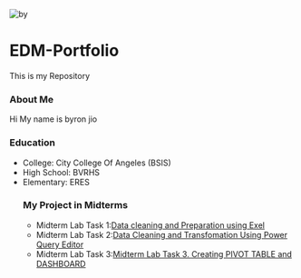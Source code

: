 ![by](https://github.com/user-attachments/assets/bb75ca8d-2c03-44f2-a1da-a6ecb28f33e3)

# EDM-Portfolio
This is my Repository
### About Me
Hi My name is byron jio 
### Education
- College: City College Of Angeles (BSIS)
- High School: BVRHS
- Elementary: ERES
  ### My Project in Midterms
  - Midterm Lab Task 1:[Data cleaning and Preparation using Exel](https://github.com/bjiotiglao29/EDM-Portfolio/blob/main/Midterm%20Lab%20Task%201/task1.md)
  - Midterm Lab Task 2:[Data Cleaning and Transfomation Using Power Query Editor](https://github.com/bjiotiglao29/EDM-Portfolio/blob/main/Midterm%20Lab%20Task%202/task2.md)
  - Midterm Lab Task 3:[Midterm Lab Task 3. Creating PIVOT TABLE and DASHBOARD](https://github.com/bjiotiglao29/EDM-Portfolio/blob/main/Midterm%20Lab%20Task%203/readme.md)
